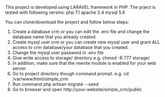 This project is developed using LARAVEL framework in PHP.
The prject is tested with following versins:
php 7.1
apache 2.4
mysql 5.6

You can clone/download the project and follow below steps:
1. Create a database crm or you can edit the .env file and change the database name that you already created.
2. Create mysql user crm or you can create new mysql user and grant ALL access to crm database/your database that you created.
3. Change the mysql user password in .env file
4. Give write access to storage/ directory e.g. chmod -R 777 storage/
5. In addition, make sure that the rewrite module is enabled for your web server.
6. Go to project directory though command prompt. e.g. cd /var/www/html/simple_crm
7. Run command php artisan migrate --seed
8. Go to browser and open http://your-website/simple_crm/public
